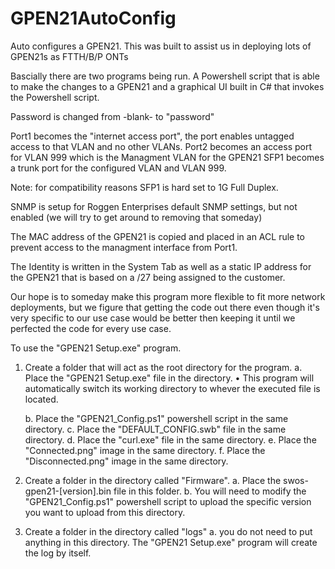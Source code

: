 # GPEN21AutoConfig
Auto configures a GPEN21.
This was built to assist us in deploying lots of GPEN21s as FTTH/B/P ONTs

Bascially there are two programs being run. A Powershell script that is able to make the changes to a GPEN21 and a graphical UI built in C# that invokes the Powershell script.

Password is changed from -blank- to "password"

Port1 becomes the "internet access port", the port enables untagged access to that VLAN and no other VLANs.
Port2 becomes an access port for VLAN 999 which is the Managment VLAN for the GPEN21
SFP1 becomes a trunk port for the configured VLAN and VLAN 999. 

Note: for compatibility reasons SFP1 is hard set to 1G Full Duplex. 

SNMP is setup for Roggen Enterprises default SNMP settings, but not enabled (we will try to get around to removing that someday)

The MAC address of the GPEN21 is copied and placed in an ACL rule to prevent access to the managment interface from Port1.

The Identity is written in the System Tab as well as a static IP address for the GPEN21 that is based on a /27 being assigned to the customer. 

Our hope is to someday make this program more flexible to fit more network deployments, but we figure that getting the code out there even though it's very specific to our use case would be better then keeping it until we perfected the code for every use case. 

To use the "GPEN21 Setup.exe" program.

1. Create a folder that will act as the root directory for the program.
	a. Place the "GPEN21 Setup.exe" file in the directory.
		• This program will automatically switch its working
		  directory to whever the executed file is located.

	b. Place the "GPEN21_Config.ps1" powershell script in the same directory.
	c. Place the "DEFAULT_CONFIG.swb" file in the same directory.
	d. Place the "curl.exe" file in the same directory.
	e. Place the "Connected.png" image in the same directory.
	f. Place the "Disconnected.png" image in the same directory.

2. Create a folder in the directory called "Firmware".
	a. Place the swos-gpen21-[version].bin file in this folder.
	b. You will need to modify the "GPEN21_Config.ps1" powershell
	  script to upload the specific version you want to upload from this directory.

3. Create a folder in the directory called "logs"
	a. you do not need to put anything in this directory. The "GPEN21 Setup.exe" program 	   	   		   will create the log by itself.
